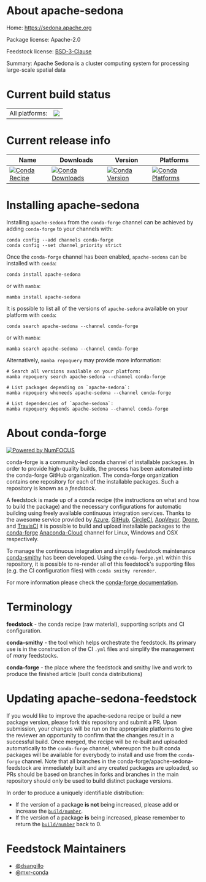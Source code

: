 About apache-sedona
===================

Home: https://sedona.apache.org

Package license: Apache-2.0

Feedstock license: [BSD-3-Clause](https://github.com/conda-forge/apache-sedona-feedstock/blob/main/LICENSE.txt)

Summary: Apache Sedona is a cluster computing system for processing large-scale spatial data

Current build status
====================


<table><tr><td>All platforms:</td>
    <td>
      <a href="https://dev.azure.com/conda-forge/feedstock-builds/_build/latest?definitionId=13812&branchName=main">
        <img src="https://dev.azure.com/conda-forge/feedstock-builds/_apis/build/status/apache-sedona-feedstock?branchName=main">
      </a>
    </td>
  </tr>
</table>

Current release info
====================

| Name | Downloads | Version | Platforms |
| --- | --- | --- | --- |
| [![Conda Recipe](https://img.shields.io/badge/recipe-apache--sedona-green.svg)](https://anaconda.org/conda-forge/apache-sedona) | [![Conda Downloads](https://img.shields.io/conda/dn/conda-forge/apache-sedona.svg)](https://anaconda.org/conda-forge/apache-sedona) | [![Conda Version](https://img.shields.io/conda/vn/conda-forge/apache-sedona.svg)](https://anaconda.org/conda-forge/apache-sedona) | [![Conda Platforms](https://img.shields.io/conda/pn/conda-forge/apache-sedona.svg)](https://anaconda.org/conda-forge/apache-sedona) |

Installing apache-sedona
========================

Installing `apache-sedona` from the `conda-forge` channel can be achieved by adding `conda-forge` to your channels with:

```
conda config --add channels conda-forge
conda config --set channel_priority strict
```

Once the `conda-forge` channel has been enabled, `apache-sedona` can be installed with `conda`:

```
conda install apache-sedona
```

or with `mamba`:

```
mamba install apache-sedona
```

It is possible to list all of the versions of `apache-sedona` available on your platform with `conda`:

```
conda search apache-sedona --channel conda-forge
```

or with `mamba`:

```
mamba search apache-sedona --channel conda-forge
```

Alternatively, `mamba repoquery` may provide more information:

```
# Search all versions available on your platform:
mamba repoquery search apache-sedona --channel conda-forge

# List packages depending on `apache-sedona`:
mamba repoquery whoneeds apache-sedona --channel conda-forge

# List dependencies of `apache-sedona`:
mamba repoquery depends apache-sedona --channel conda-forge
```


About conda-forge
=================

[![Powered by
NumFOCUS](https://img.shields.io/badge/powered%20by-NumFOCUS-orange.svg?style=flat&colorA=E1523D&colorB=007D8A)](https://numfocus.org)

conda-forge is a community-led conda channel of installable packages.
In order to provide high-quality builds, the process has been automated into the
conda-forge GitHub organization. The conda-forge organization contains one repository
for each of the installable packages. Such a repository is known as a *feedstock*.

A feedstock is made up of a conda recipe (the instructions on what and how to build
the package) and the necessary configurations for automatic building using freely
available continuous integration services. Thanks to the awesome service provided by
[Azure](https://azure.microsoft.com/en-us/services/devops/), [GitHub](https://github.com/),
[CircleCI](https://circleci.com/), [AppVeyor](https://www.appveyor.com/),
[Drone](https://cloud.drone.io/welcome), and [TravisCI](https://travis-ci.com/)
it is possible to build and upload installable packages to the
[conda-forge](https://anaconda.org/conda-forge) [Anaconda-Cloud](https://anaconda.org/)
channel for Linux, Windows and OSX respectively.

To manage the continuous integration and simplify feedstock maintenance
[conda-smithy](https://github.com/conda-forge/conda-smithy) has been developed.
Using the ``conda-forge.yml`` within this repository, it is possible to re-render all of
this feedstock's supporting files (e.g. the CI configuration files) with ``conda smithy rerender``.

For more information please check the [conda-forge documentation](https://conda-forge.org/docs/).

Terminology
===========

**feedstock** - the conda recipe (raw material), supporting scripts and CI configuration.

**conda-smithy** - the tool which helps orchestrate the feedstock.
                   Its primary use is in the construction of the CI ``.yml`` files
                   and simplify the management of *many* feedstocks.

**conda-forge** - the place where the feedstock and smithy live and work to
                  produce the finished article (built conda distributions)


Updating apache-sedona-feedstock
================================

If you would like to improve the apache-sedona recipe or build a new
package version, please fork this repository and submit a PR. Upon submission,
your changes will be run on the appropriate platforms to give the reviewer an
opportunity to confirm that the changes result in a successful build. Once
merged, the recipe will be re-built and uploaded automatically to the
`conda-forge` channel, whereupon the built conda packages will be available for
everybody to install and use from the `conda-forge` channel.
Note that all branches in the conda-forge/apache-sedona-feedstock are
immediately built and any created packages are uploaded, so PRs should be based
on branches in forks and branches in the main repository should only be used to
build distinct package versions.

In order to produce a uniquely identifiable distribution:
 * If the version of a package **is not** being increased, please add or increase
   the [``build/number``](https://docs.conda.io/projects/conda-build/en/latest/resources/define-metadata.html#build-number-and-string).
 * If the version of a package **is** being increased, please remember to return
   the [``build/number``](https://docs.conda.io/projects/conda-build/en/latest/resources/define-metadata.html#build-number-and-string)
   back to 0.

Feedstock Maintainers
=====================

* [@dsangillo](https://github.com/dsangillo/)
* [@mxr-conda](https://github.com/mxr-conda/)

